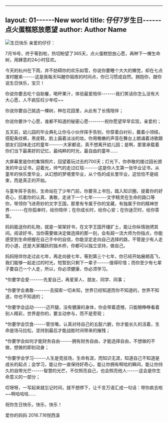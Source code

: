 

---
layout: 01------New world
title: 仔仔7岁生日------点火蛋糕怒放愿望
author: Author Name
---
![生日快乐][1]
亲爱的仔仔：

7月16号，终于等到啦，热切盼望了365天，点火蛋糕怒放心愿，再种下一棵生命树，用肆意的24小时狂欢。

今天的杭州在下雨，并不妨碍你的欢乐如雪，你说你要睡个大大的懒觉，却在七点准时醒来------这是我每天叫醒你锻炼的时间点，你已习惯成自然。拥抱你，跟你说生日快乐，宝贝！

你说你要去吃个自助餐，喝杯果汁，体验最爱陪伴-------我们笑话你怎么没有大大心愿，人不疯狂枉少年哎~~

你说你要自己挑选一棵树，种在花园里，从此有了长情陪伴；

你说你要许个心愿，谁都不知道的秘密心愿--------祝你愿望早早实现，亲爱的；

五天前，幼儿园的毕业典礼让你与小伙伴挥手告别，你穿着白衬衫，戴着小领结，搭配条纹裤，黑皮鞋，脸上画着淡淡的妆。你用稚嫩的声音在舞台上朗诵着诗歌跟朋友们回味走过的童年-------大家都说，真不想离开幼儿园；是啊，那里承载着你们当下最美好的记忆，最纯粹的时光，最自由的童年......

大屏幕里是你的集锦照片，回望着玩过去的700天；灯光下，你恭敬的接过园长颁发的毕业证书，迎着光，帅气的走过红毯-------这是你人生第一张毕业证书，从童年的快乐里毕业，从幻想的梦境里毕业，从个性的成长里毕业，这恰恰不是结束，而是真正的开始。

与童年挥手告别，生命站在了少年门前，你要背上书包，踏入知识圈，提着你的好奇心，抗着你的认真、勇敢，走进下一个七年-------文字精灵在生命的路口等你，带领你飞进奇妙的文字王国，那里有专属于你的宝藏，有独属于你的精神世界-------在你孤单时，给你陪伴；在你成长时，给你心安；在你迷茫时，给你答案。

妈妈能送你的礼物，就是一架架好书，在文字王国开缰扩土，能让你纵情驰骋其间。阅读好书，当你需要做决定做选择的那一刻，会有超一流大师为你指点，你能感受到生命把握在自己手中的自信，你能坚定走向自己选择的路，不管是少有人走的小道，还是大家踊跃的独木桥，你都可以独立坚持，做自己。

妈妈陪伴你走过此七年，再走向彼七年，等到第三个七年，你已经开始展翅高飞，我们能够一起走过的时光，短暂到只剩下一辈子------值得珍惜；而你至少有七辈子要自己一个人走，所以，你必须健康、你必须学习。

\*你要学会爱-------先爱自己，再爱家人、朋友、同学、同事；

\*你要学会勇敢--------去探索一切未知，世界已经知道而你不知道的，世界不知道，你也不知道的；

\*你要学会运动------迈开腿，没有健康的身体，你会带着遗憾，只能眼睁睁看着别人精彩，世界是你的，要主动参与，而不是旁观；

\*你要学会饮食------管住嘴，认真对待自己的五脏六腑，你才能长久的活着，生命是场马拉松，坚持到最后才能战胜时间带来的摧残；

\*你要学会如何才能财务自由------拥有财务自由，才能选择自由，不想做的不做，想做的即刻动身；

\*你要学会学习------人生是竞技场，生命有涯，而知识无涯，知道自己不知道是成长的起点；会学习，能让你一直保持好奇心，能让你拥有啊哈的瞬间，能让你持久的自带光芒------智慧的光芒，不仅照亮自己，也会照亮他人------这会是你生命意义的一部分；

哎呀呀，一写起来就忘记时间，就不想停下，让千言万语汇成一句话：带你疯去啦~~啊哈哈哈......

祝你生日快乐，快乐，快乐！

爱你的妈妈
2016.7.16悦西溪


  [1]: http://huaban.com/pins/114111784/
